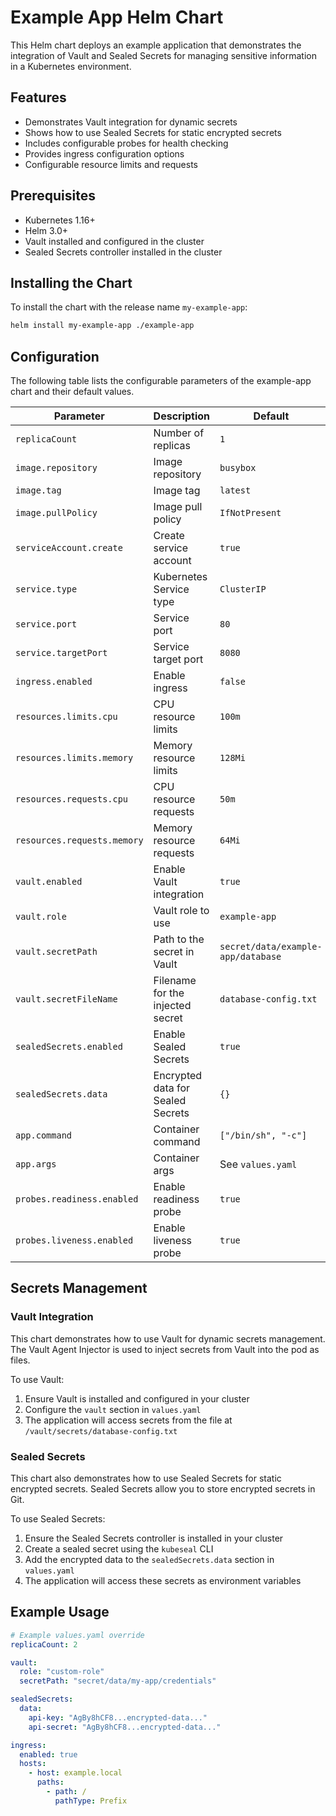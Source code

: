# Example App Helm Chart

This Helm chart deploys an example application that demonstrates the integration of Vault and Sealed Secrets for managing sensitive information in a Kubernetes environment.

## Features

- Demonstrates Vault integration for dynamic secrets
- Shows how to use Sealed Secrets for static encrypted secrets
- Includes configurable probes for health checking
- Provides ingress configuration options
- Configurable resource limits and requests

## Prerequisites

- Kubernetes 1.16+
- Helm 3.0+
- Vault installed and configured in the cluster
- Sealed Secrets controller installed in the cluster

## Installing the Chart

To install the chart with the release name `my-example-app`:

```bash
helm install my-example-app ./example-app
```

## Configuration

The following table lists the configurable parameters of the example-app chart and their default values.

| Parameter                         | Description                                                  | Default                               |
|-----------------------------------|--------------------------------------------------------------|---------------------------------------|
| `replicaCount`                    | Number of replicas                                           | `1`                                   |
| `image.repository`                | Image repository                                             | `busybox`                             |
| `image.tag`                       | Image tag                                                    | `latest`                              |
| `image.pullPolicy`                | Image pull policy                                            | `IfNotPresent`                        |
| `serviceAccount.create`           | Create service account                                       | `true`                                |
| `service.type`                    | Kubernetes Service type                                      | `ClusterIP`                           |
| `service.port`                    | Service port                                                 | `80`                                  |
| `service.targetPort`              | Service target port                                          | `8080`                                |
| `ingress.enabled`                 | Enable ingress                                               | `false`                               |
| `resources.limits.cpu`            | CPU resource limits                                          | `100m`                                |
| `resources.limits.memory`         | Memory resource limits                                       | `128Mi`                               |
| `resources.requests.cpu`          | CPU resource requests                                        | `50m`                                 |
| `resources.requests.memory`       | Memory resource requests                                     | `64Mi`                                |
| `vault.enabled`                   | Enable Vault integration                                     | `true`                                |
| `vault.role`                      | Vault role to use                                            | `example-app`                         |
| `vault.secretPath`                | Path to the secret in Vault                                  | `secret/data/example-app/database`    |
| `vault.secretFileName`            | Filename for the injected secret                             | `database-config.txt`                 |
| `sealedSecrets.enabled`           | Enable Sealed Secrets                                        | `true`                                |
| `sealedSecrets.data`              | Encrypted data for Sealed Secrets                            | `{}`                                  |
| `app.command`                     | Container command                                            | `["/bin/sh", "-c"]`                   |
| `app.args`                        | Container args                                               | See `values.yaml`                     |
| `probes.readiness.enabled`        | Enable readiness probe                                       | `true`                                |
| `probes.liveness.enabled`         | Enable liveness probe                                        | `true`                                |

## Secrets Management

### Vault Integration

This chart demonstrates how to use Vault for dynamic secrets management. The Vault Agent Injector is used to inject secrets from Vault into the pod as files.

To use Vault:

1. Ensure Vault is installed and configured in your cluster
2. Configure the `vault` section in `values.yaml`
3. The application will access secrets from the file at `/vault/secrets/database-config.txt`

### Sealed Secrets

This chart also demonstrates how to use Sealed Secrets for static encrypted secrets. Sealed Secrets allow you to store encrypted secrets in Git.

To use Sealed Secrets:

1. Ensure the Sealed Secrets controller is installed in your cluster
2. Create a sealed secret using the `kubeseal` CLI
3. Add the encrypted data to the `sealedSecrets.data` section in `values.yaml`
4. The application will access these secrets as environment variables

## Example Usage

```yaml
# Example values.yaml override
replicaCount: 2

vault:
  role: "custom-role"
  secretPath: "secret/data/my-app/credentials"

sealedSecrets:
  data:
    api-key: "AgBy8hCF8...encrypted-data..."
    api-secret: "AgBy8hCF8...encrypted-data..."

ingress:
  enabled: true
  hosts:
    - host: example.local
      paths:
        - path: /
          pathType: Prefix
``` 